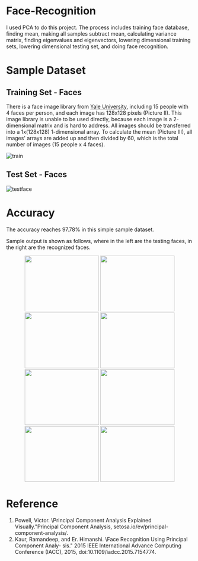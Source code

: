 # Face-Recognition

I used PCA to do this project. The process includes training
face database, finding mean, making all samples subtract mean, calculating variance matrix,
finding eigenvalues and eigenvectors, lowering dimensional training sets, lowering dimensional
testing set, and doing face recognition.

# Sample Dataset

## Training Set - Faces

There is a face image library from [Yale University](https://www.yale.edu/), including 15 people with 4 faces per person, and each image has 128x128 pixels (Picture II). This
image library is unable to be used directly, because each image is a 2-dimensional matrix and is
hard to address. All images should be transferred into a 1x(128x128) 1-dimensional array. To
calculate the mean (Picture III), all images' arrays are added up and then divided by 60, which
is the total number of images (15 people x 4 faces).

![train](https://user-images.githubusercontent.com/95513386/147622925-7ff5cbbc-8686-4df6-9a10-eb9224958689.jpg)

## Test Set - Faces

![testface](https://user-images.githubusercontent.com/95513386/147622948-355ef951-6350-4311-8315-4d57ffdeb864.jpg)


# Accuracy

The accuracy reaches 97.78% in this simple sample dataset.

Sample output is shown as follows, where in the left are the testing faces, in the right are the recognized faces.


<div align=center><img width="200" height="150" src="https://user-images.githubusercontent.com/95513386/147623240-f7f4433f-7c66-44a0-887a-ad18c23536cc.jpg"/>
<img width="200" height="150" src="https://user-images.githubusercontent.com/95513386/147623244-bc1cea66-3c95-4f7a-a89e-23653124c5d8.jpg"/>
<img width="200" height="150" src="https://user-images.githubusercontent.com/95513386/147623249-35bbfdaf-c082-4e70-8662-190dda95debf.jpg"/>
<img width="200" height="150" src="https://user-images.githubusercontent.com/95513386/147623252-ba3cef39-32b6-4b60-bea7-6f13aed0d5d8.jpg"/>
<img width="200" height="150" src="https://user-images.githubusercontent.com/95513386/147623255-92bbebbd-2500-41c3-a26f-f4c82ba70c2d.jpg"/>
<img width="200" height="150" src="https://user-images.githubusercontent.com/95513386/147623595-f9a840a3-e359-4c77-b980-57ff67328f9a.jpg"/>
<img width="200" height="150" src="https://user-images.githubusercontent.com/95513386/147623598-6118dad9-edb4-43a3-a81b-58cfafbbdb7d.jpg"/>
<img width="200" height="150" src="https://user-images.githubusercontent.com/95513386/147623608-78c7ac7a-a2cc-4576-b183-8f51245d2169.jpg"/></div>

# Reference
1. Powell, Victor. \Principal Component Analysis Explained Visually."Principal Component
Analysis, setosa.io/ev/principal-component-analysis/.
2. Kaur, Ramandeep, and Er. Himanshi. \Face Recognition Using Principal Component Analy-
sis." 2015 IEEE International Advance Computing Conference (IACC), 2015, doi:10.1109/iadcc.2015.7154774.

